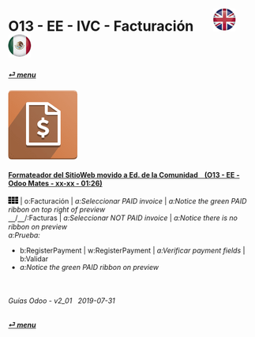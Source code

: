 # O13 - EE - IVC - Facturación &nbsp;&nbsp;&nbsp;&nbsp; [![en-uk](/doc/img/en-uk_flag_button_small.png)](/en-uk/o13/ee/ivc/en-uk-o13-ee-ivc-invoicing-guides.md) [ ![es-mx](/doc/img/es-mx_flag_button_small.png)](/es-mx/o13/ee/ivc/es-mx-o13-ee-ivc-invoicing-guides.md)
#### [_&#x23CE; menu_](/es-mx/o13/ee/es-mx-o13-ee-guides-menu.md)  
### ![ivc](/doc/img/account_invoicing.png)

#### [Formateador del SitioWeb movido a Ed. de la Comunidad &nbsp;&nbsp; (O13 - EE - Odoo Mates - xx-xx - 01:26)](https://youtube.com/embed/o3WGNq4i344?autoplay=1&start=0&end=1m11s&rel=0)  
![apps](/doc/img/apps.png) | o:Facturación | _a:Seleccionar PAID invoice_ | _a:Notice the green PAID ribbon on top right of preview_  
&#x23BD;/&#x23BD;/:Facturas | _a:Seleccionar NOT PAID invoice_ | _a:Notice there is no ribbon on preview_  
_a:Prueba:_  
  - b:RegisterPayment | w:RegisterPayment | _a:Verificar payment fields_ | b:Validar  
  - _a:Notice the green PAID ribbon on preview_  
<br>

###### Guías Odoo - v2_01 &nbsp; 2019-07-31  
**[_&#x23CE; menu_](/es-mx/o13/ee/es-mx-o13-ee-guides-menu.md)**  
